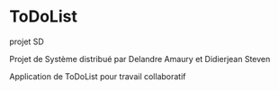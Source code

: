 # ToDoList
projet SD

Projet de Système distribué par Delandre Amaury et Didierjean Steven

Application de ToDoList pour travail collaboratif
